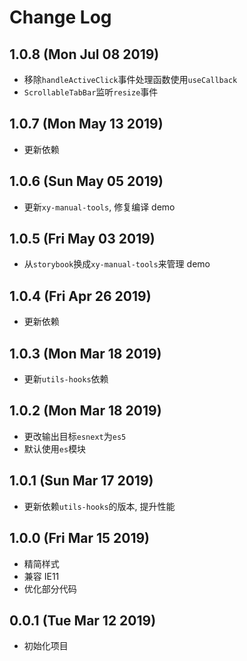 # Change Log

## 1.0.8 (Mon Jul 08 2019)

-   移除`handleActiveClick`事件处理函数使用`useCallback`
-   `ScrollableTabBar`监听`resize`事件

## 1.0.7 (Mon May 13 2019)

-   更新依赖

## 1.0.6 (Sun May 05 2019)

-   更新`xy-manual-tools`, 修复编译 demo

## 1.0.5 (Fri May 03 2019)

-   从`storybook`换成`xy-manual-tools`来管理 demo

## 1.0.4 (Fri Apr 26 2019)

-   更新依赖

## 1.0.3 (Mon Mar 18 2019)

-   更新`utils-hooks`依赖

## 1.0.2 (Mon Mar 18 2019)

-   更改输出目标`esnext`为`es5`
-   默认使用`es`模块

## 1.0.1 (Sun Mar 17 2019)

-   更新依赖`utils-hooks`的版本, 提升性能

## 1.0.0 (Fri Mar 15 2019)

-   精简样式
-   兼容 IE11
-   优化部分代码

## 0.0.1 (Tue Mar 12 2019)

-   初始化项目
